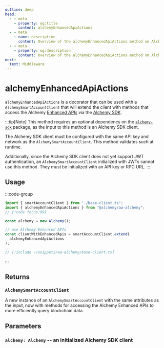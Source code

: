 ```yaml
---
outline: deep
head:
  - - meta
    - property: og:title
      content: alchemyEnhancedApiActions
  - - meta
    - name: description
      content: Overview of the alchemyEnhancedApiActions method on Alchemy Smart Account Client in aa-alchemy
  - - meta
    - property: og:description
      content: Overview of the alchemyEnhancedApiActions method on Alchemy Smart Account Client in aa-alchemy
next:
  text: Middleware
---
```


# alchemyEnhancedApiActions

`alchemyEnhancedApiActions` is a decorator that can be used with a `AlchemySmartAccountClient` that will extend the client with methods that access the Alchemy [Enhanced APIs](https://www.alchemy.com/enhanced-apis/?a=ak-docs) via the [Alchemy SDK](https://github.com/alchemyplatform/alchemy-sdk-js).

:::tip[Note]
This method requires an optional dependency on the [`alchemy-sdk`](https://github.com/alchemyplatform/alchemy-sdk-js) package, as the input to this method is an Alchemy SDK client.

The Alchemy SDK client must be configured with the same API key and network as the `AlchemySmartAccountClient`. This method validates such at runtime.

Additionally, since the Alchemy SDK client does not yet support JWT authentication, an `AlchemySmartAccountClient` initialized with JWTs cannot use this method. They must be initialized with an API key or RPC URL.
:::

## Usage

:::code-group

```ts [example.ts]
import { smartAccountClient } from "./base-client.ts";
import { alchemyEnhancedApiActions } from "@alchemy/aa-alchemy";
// [!code focus:99]

const alchemy = new Alchemy();

// use Alchemy Enhanced APIs
const clientWithEnhancedApis = smartAccountClient.extend(
  alchemyEnhancedApiActions
);
```

```ts [smartAccountClient.ts]
// [!include ~/snippets/aa-alchemy/base-client.ts]
```

:::

## Returns

### `AlchemySmartAccountClient`

A new instance of an `AlchemySmartAccountClient` with the same attributes as the input, now with methods for accessing the Alchemy Enhanced APIs to more efficiently query blockchain data.

## Parameters

### `alchemy: Alchemy` -- an initialized Alchemy SDK client
